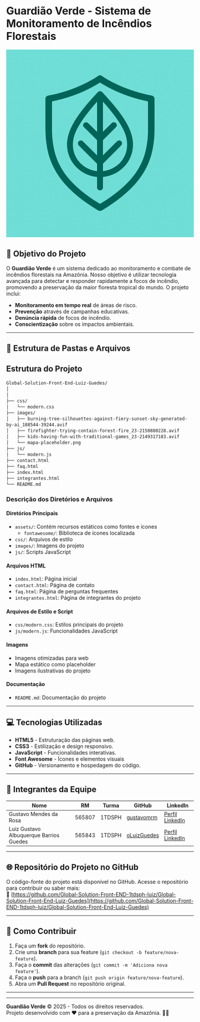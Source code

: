 # Guardião Verde - Sistema de Monitoramento de Incêndios Florestais

![Guardião Verde Logo](images/favicon.png)

## 📌 Objetivo do Projeto

O **Guardião Verde** é um sistema dedicado ao monitoramento e combate de incêndios florestais na Amazônia. Nosso objetivo é utilizar tecnologia avançada para detectar e responder rapidamente a focos de incêndio, promovendo a preservação da maior floresta tropical do mundo. O projeto inclui:

- **Monitoramento em tempo real** de áreas de risco.
- **Prevenção** através de campanhas educativas.
- **Denúncia rápida** de focos de incêndio.
- **Conscientização** sobre os impactos ambientais.

---

## 📂 Estrutura de Pastas e Arquivos
## Estrutura do Projeto
```
Global-Solution-Front-End-Luiz-Guedes/  
│      
│           
├── css/
│   └── modern.css
├── images/
│   ├── burning-tree-silhouettes-against-fiery-sunset-sky-generated-by-ai_188544-39244.avif
│   ├── firefighter-trying-contain-forest-fire_23-2150880228.avif
│   ├── kids-having-fun-with-traditional-games_23-2149317183.avif
│   └── mapa-placeholder.png
├── js/
│   └── modern.js
├── contact.html
├── faq.html
├── index.html
├── integrantes.html
└── README.md
```

### Descrição dos Diretórios e Arquivos

#### Diretórios Principais
- `assets/`: Contém recursos estáticos como fontes e ícones
  - `fontawesome/`: Biblioteca de ícones localizada
- `css/`: Arquivos de estilo
- `images/`: Imagens do projeto
- `js/`: Scripts JavaScript

#### Arquivos HTML
- `index.html`: Página inicial
- `contact.html`: Página de contato
- `faq.html`: Página de perguntas frequentes
- `integrantes.html`: Página de integrantes do projeto

#### Arquivos de Estilo e Script
- `css/modern.css`: Estilos principais do projeto
- `js/modern.js`: Funcionalidades JavaScript

#### Imagens
- Imagens otimizadas para web
- Mapa estático como placeholder
- Imagens ilustrativas do projeto

#### Documentação
- `README.md`: Documentação do projeto

---

## 💻 Tecnologias Utilizadas

- **HTML5** - Estruturação das páginas web.
- **CSS3** - Estilização e design responsivo.
- **JavaScript** - Funcionalidades interativas.
- **Font Awesome** - Ícones e elementos visuais
- **GitHub** - Versionamento e hospedagem do código.

---

## 👥 Integrantes da Equipe

| Nome                                | RM      | Turma     | GitHub                                   | LinkedIn                         |
|-------------------------------------|---------|-----------|------------------------------------------|----------------------------------|
| Gustavo Mendes da Rosa              | 565807  | 1TDSPH    | [gustavomrm](https://github.com/gustavomrm) | [Perfil LinkedIn](#)             |
| Luiz Gustavo Albuquerque Barrios Guedes | 565843 | 1TDSPH    | [oLuizGuedes](https://github.com/oLuizGuedes) | [Perfil LinkedIn](#)             |

---

## 🌐 Repositório do Projeto no GitHub

O código-fonte do projeto está disponível no GitHub. Acesse o repositório para contribuir ou saber mais:  
🔗 [https://github.com/Global-Solution-Front-END-1tdsph-luiz/Global-Solution-Front-End-Luiz-Guedes](https://github.com/Global-Solution-Front-END-1tdsph-luiz/Global-Solution-Front-End-Luiz-Guedes)

---

## 📝 Como Contribuir

1. Faça um **fork** do repositório.
2. Crie uma **branch** para sua feature (`git checkout -b feature/nova-feature`).
3. Faça o **commit** das alterações (`git commit -m 'Adiciona nova feature'`).
4. Faça o **push** para a branch (`git push origin feature/nova-feature`).
5. Abra um **Pull Request** no repositório original.

---

---

**Guardião Verde** © 2025 - Todos os direitos reservados.  
Projeto desenvolvido com ❤️ para a preservação da Amazônia. 🌳🔥